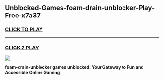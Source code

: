
## Unblocked-Games-foam-drain-unblocker-Play-Free-x7a37
<h3>
<a href="https://premium76.site?title=foam-drain-unblocker&ref=23A">CLICK TO PLAY</a></h3>
<hr>

<h3>
<a href="https://premium76.site?title=foam-drain-unblocker&ref=23A">CLICK 2 PLAY</a>
  
</h3>

<a href="https://premium76.site?title=foam-drain-unblocker&ref=23A"><img src="https://clearcache.store/games.png"></a>


**foam-drain-unblocker games unblocked: Your Gateway to Fun and Accessible Online Gaming**
